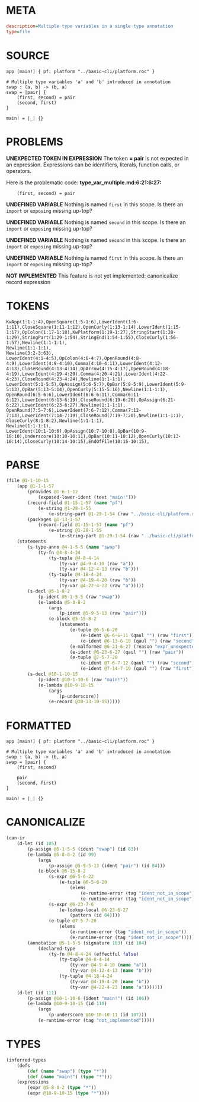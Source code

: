 # META
~~~ini
description=Multiple type variables in a single type annotation
type=file
~~~
# SOURCE
~~~roc
app [main!] { pf: platform "../basic-cli/platform.roc" }

# Multiple type variables 'a' and 'b' introduced in annotation
swap : (a, b) -> (b, a)
swap = |pair| {
    (first, second) = pair
    (second, first)
}

main! = |_| {}
~~~
# PROBLEMS
**UNEXPECTED TOKEN IN EXPRESSION**
The token **= pair** is not expected in an expression.
Expressions can be identifiers, literals, function calls, or operators.

Here is the problematic code:
**type_var_multiple.md:6:21:6:27:**
```roc
    (first, second) = pair
```


**UNDEFINED VARIABLE**
Nothing is named `first` in this scope.
Is there an `import` or `exposing` missing up-top?

**UNDEFINED VARIABLE**
Nothing is named `second` in this scope.
Is there an `import` or `exposing` missing up-top?

**UNDEFINED VARIABLE**
Nothing is named `second` in this scope.
Is there an `import` or `exposing` missing up-top?

**UNDEFINED VARIABLE**
Nothing is named `first` in this scope.
Is there an `import` or `exposing` missing up-top?

**NOT IMPLEMENTED**
This feature is not yet implemented: canonicalize record expression

# TOKENS
~~~zig
KwApp(1:1-1:4),OpenSquare(1:5-1:6),LowerIdent(1:6-1:11),CloseSquare(1:11-1:12),OpenCurly(1:13-1:14),LowerIdent(1:15-1:17),OpColon(1:17-1:18),KwPlatform(1:19-1:27),StringStart(1:28-1:29),StringPart(1:29-1:54),StringEnd(1:54-1:55),CloseCurly(1:56-1:57),Newline(1:1-1:1),
Newline(1:1-1:1),
Newline(3:2-3:63),
LowerIdent(4:1-4:5),OpColon(4:6-4:7),OpenRound(4:8-4:9),LowerIdent(4:9-4:10),Comma(4:10-4:11),LowerIdent(4:12-4:13),CloseRound(4:13-4:14),OpArrow(4:15-4:17),OpenRound(4:18-4:19),LowerIdent(4:19-4:20),Comma(4:20-4:21),LowerIdent(4:22-4:23),CloseRound(4:23-4:24),Newline(1:1-1:1),
LowerIdent(5:1-5:5),OpAssign(5:6-5:7),OpBar(5:8-5:9),LowerIdent(5:9-5:13),OpBar(5:13-5:14),OpenCurly(5:15-5:16),Newline(1:1-1:1),
OpenRound(6:5-6:6),LowerIdent(6:6-6:11),Comma(6:11-6:12),LowerIdent(6:13-6:19),CloseRound(6:19-6:20),OpAssign(6:21-6:22),LowerIdent(6:23-6:27),Newline(1:1-1:1),
OpenRound(7:5-7:6),LowerIdent(7:6-7:12),Comma(7:12-7:13),LowerIdent(7:14-7:19),CloseRound(7:19-7:20),Newline(1:1-1:1),
CloseCurly(8:1-8:2),Newline(1:1-1:1),
Newline(1:1-1:1),
LowerIdent(10:1-10:6),OpAssign(10:7-10:8),OpBar(10:9-10:10),Underscore(10:10-10:11),OpBar(10:11-10:12),OpenCurly(10:13-10:14),CloseCurly(10:14-10:15),EndOfFile(10:15-10:15),
~~~
# PARSE
~~~clojure
(file @1-1-10-15
	(app @1-1-1-57
		(provides @1-6-1-12
			(exposed-lower-ident (text "main!")))
		(record-field @1-15-1-57 (name "pf")
			(e-string @1-28-1-55
				(e-string-part @1-29-1-54 (raw "../basic-cli/platform.roc"))))
		(packages @1-13-1-57
			(record-field @1-15-1-57 (name "pf")
				(e-string @1-28-1-55
					(e-string-part @1-29-1-54 (raw "../basic-cli/platform.roc"))))))
	(statements
		(s-type-anno @4-1-5-5 (name "swap")
			(ty-fn @4-8-4-24
				(ty-tuple @4-8-4-14
					(ty-var @4-9-4-10 (raw "a"))
					(ty-var @4-12-4-13 (raw "b")))
				(ty-tuple @4-18-4-24
					(ty-var @4-19-4-20 (raw "b"))
					(ty-var @4-22-4-23 (raw "a")))))
		(s-decl @5-1-8-2
			(p-ident @5-1-5-5 (raw "swap"))
			(e-lambda @5-8-8-2
				(args
					(p-ident @5-9-5-13 (raw "pair")))
				(e-block @5-15-8-2
					(statements
						(e-tuple @6-5-6-20
							(e-ident @6-6-6-11 (qaul "") (raw "first"))
							(e-ident @6-13-6-19 (qaul "") (raw "second")))
						(e-malformed @6-21-6-27 (reason "expr_unexpected_token"))
						(e-ident @6-23-6-27 (qaul "") (raw "pair"))
						(e-tuple @7-5-7-20
							(e-ident @7-6-7-12 (qaul "") (raw "second"))
							(e-ident @7-14-7-19 (qaul "") (raw "first")))))))
		(s-decl @10-1-10-15
			(p-ident @10-1-10-6 (raw "main!"))
			(e-lambda @10-9-10-15
				(args
					(p-underscore))
				(e-record @10-13-10-15)))))
~~~
# FORMATTED
~~~roc
app [main!] { pf: platform "../basic-cli/platform.roc" }

# Multiple type variables 'a' and 'b' introduced in annotation
swap : (a, b) -> (b, a)
swap = |pair| {
	(first, second)
	
	pair
	(second, first)
}

main! = |_| {}
~~~
# CANONICALIZE
~~~clojure
(can-ir
	(d-let (id 105)
		(p-assign @5-1-5-5 (ident "swap") (id 83))
		(e-lambda @5-8-8-2 (id 99)
			(args
				(p-assign @5-9-5-13 (ident "pair") (id 84)))
			(e-block @5-15-8-2
				(s-expr @6-5-6-22
					(e-tuple @6-5-6-20
						(elems
							(e-runtime-error (tag "ident_not_in_scope"))
							(e-runtime-error (tag "ident_not_in_scope")))))
				(s-expr @6-23-7-6
					(e-lookup-local @6-23-6-27
						(pattern (id 84))))
				(e-tuple @7-5-7-20
					(elems
						(e-runtime-error (tag "ident_not_in_scope"))
						(e-runtime-error (tag "ident_not_in_scope"))))))
		(annotation @5-1-5-5 (signature 103) (id 104)
			(declared-type
				(ty-fn @4-8-4-24 (effectful false)
					(ty-tuple @4-8-4-14
						(ty-var @4-9-4-10 (name "a"))
						(ty-var @4-12-4-13 (name "b")))
					(ty-tuple @4-18-4-24
						(ty-var @4-19-4-20 (name "b"))
						(ty-var @4-22-4-23 (name "a")))))))
	(d-let (id 111)
		(p-assign @10-1-10-6 (ident "main!") (id 106))
		(e-lambda @10-9-10-15 (id 110)
			(args
				(p-underscore @10-10-10-11 (id 107)))
			(e-runtime-error (tag "not_implemented")))))
~~~
# TYPES
~~~clojure
(inferred-types
	(defs
		(def (name "swap") (type "*"))
		(def (name "main!") (type "*")))
	(expressions
		(expr @5-8-8-2 (type "*"))
		(expr @10-9-10-15 (type "*"))))
~~~